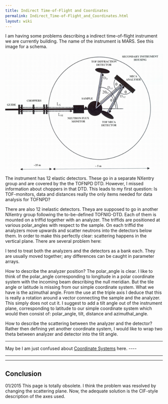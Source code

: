 ```yaml
---
title: Indirect Time-of-Flight and Coordinates
permalink: Indirect_Time-of-Flight_and_Coordinates.html
layout: wiki
---
```


I am having some problems describing a indirect time-of-flight
instrument we are currently building. The name of the instrument is
MARS. See this image for a schema.

![MARS|center](mars.png "MARS|center")

The instrument has 12 elastic detectors. These go in a separate NXentry
group and are covered by the the TOFNPD DTD. However, I missed
information about choppers in that DTD. This leads to my first question:
Is TOF-monitors, data and distances really the only items needed for
data analysis for TOFNPD?

There are also 12 inelastic detectors. Theya are supposed to go in
another NXentry group following the to-be-defined TOFNIG-DTD. Each of
them is mounted on a triffid together with an analyzer. The triffids are
positioned at various polar\_angles with respect to the sample. On each
triffid the analyzers move upwards and scatter neutrons into the
detectors below them. In order to make this perfectly clear: scattering
happens in the vertical plane. There are several problem here:

I tend to treat both the analyzers and the detectors as a bank each.
They are usually moved together; any differences can be caught in
parameter arrays.

How to describe the analyzer position? The polar\_angle is clear. I like
to think of the polar\_angle corresponding to longitude in a polar
coordinate system with the incoming beam describing the null meridian.
But the tile angle or latitude is missing from our simple coordinate
system. What we have is the azimuthal angle. From the use at the triple
axis I deduce that this is really a rotation around a vector connecting
the sample and the analyzer. This simply does not cut it. I suggest to
add a tilt angle out of the instrument plane, corresponding to latitude
to our simple coordinate system which would then consist of:
polar\_angle, tilt, distance and azimuthal\_angle.

How to describe the scattering between the analyzer and the detector?
Rather then defining yet another coordinate system, I would like to wrap
two theta between analyzer and detector into the tilt angle.

------------------------------------------------------------------------

May be I am just confused about [Coordinate
Systems](Coordinate_Systems.html "wikilink") here. ----

------------------------------------------------------------------------

------------------------------------------------------------------------

Conclusion
----------

01/2015 This page is totally obsolete. I think the problem was resolved
by changing the scattering plane. Now, the adequate solution is the
CIF-style description of the axes used.
